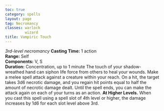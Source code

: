 ```yaml
---
toc: true
category: spells
layout: page
tag: Necromancy
classes: warlock
         wizard
title: Vampiric Touch 
---
```

_3rd-level necromancy_ 
**Casting Time:** 1 action    
**Range:** Self    
**Components:** V, S    
**Duration:** Concentration, up to 1 minute 
The touch of your shadow-wreathed hand can siphon life force from others to heal your wounds. Make a melee spell attack against a creature within your reach. On a hit, the target takes 3d6 necrotic damage, and you regain hit points equal to half the amount of necrotic damage dealt. Until the spell ends, you can make the attack again on each of your turns as an action. 
**At Higher Levels.** When you cast this spell using a spell slot of 4th level or higher, the damage increases by 1d6 for each slot level above 3rd.